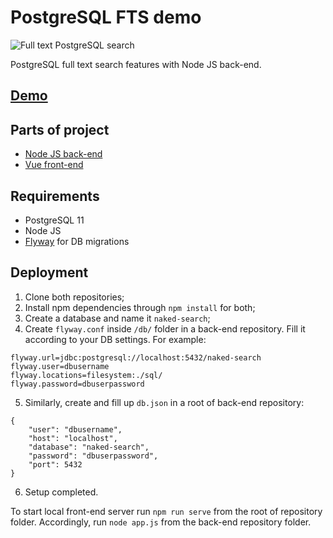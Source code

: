 # PostgreSQL FTS demo
![Full text PostgreSQL search](https://artmizu.ru/linux-screenshots/Screenshot%20at%2019-04-38.png)

PostgreSQL full text search features with Node JS back-end.

## [Demo](https://www.search.artmizu.ru/user)

## Parts of project
- [Node JS back-end](https://github.com/artmizu/FTS-back)
- [Vue front-end](https://github.com/artmizu/FTS-front)

## Requirements
- PostgreSQL 11
- Node JS
- [Flyway](https://flywaydb.org/) for DB migrations
 
## Deployment
1. Clone both repositories;
2. Install npm dependencies through ```npm install``` for both;
3. Create a database and name it ```naked-search```;
4. Create ```flyway.conf``` inside ```/db/``` folder in a back-end repository. Fill it according to your DB settings. For example:
```
flyway.url=jdbc:postgresql://localhost:5432/naked-search
flyway.user=dbusername
flyway.locations=filesystem:./sql/
flyway.password=dbuserpassword
```
5. Similarly, create and fill up ```db.json``` in a root of back-end repository:
```
{
    "user": "dbusername",
    "host": "localhost",
    "database": "naked-search",
    "password": "dbuserpassword",
    "port": 5432
}
```
6.  Setup completed. 
  
To start local front-end server run ```npm run serve``` from the root of repository folder. Accordingly, run ```node app.js``` from the back-end repository folder.